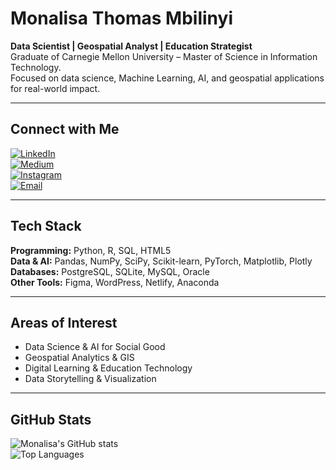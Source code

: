 # Monalisa Thomas Mbilinyi  

**Data Scientist | Geospatial Analyst | Education Strategist**  
Graduate of Carnegie Mellon University – Master of Science in Information Technology.  
Focused on data science, Machine Learning, AI, and geospatial applications for real-world impact.  

---

## Connect with Me  
[![LinkedIn](https://img.shields.io/badge/LinkedIn-0A66C2?style=for-the-badge&logo=linkedin&logoColor=white)](www.linkedin.com/in/monalisa-mbilinyi)  
[![Medium](https://img.shields.io/badge/Medium-12100E?style=for-the-badge&logo=medium&logoColor=white)](https://medium.com/@Monalisa)  
[![Instagram](https://img.shields.io/badge/Instagram-E4405F?style=for-the-badge&logo=instagram&logoColor=white)](https://instagram.com/simplykiah._)  
[![Email](https://img.shields.io/badge/Email-D14836?style=for-the-badge&logo=gmail&logoColor=white)](mailto:your@email.com)  

---

## Tech Stack  
**Programming:** Python, R, SQL, HTML5  
**Data & AI:** Pandas, NumPy, SciPy, Scikit-learn, PyTorch, Matplotlib, Plotly  
**Databases:** PostgreSQL, SQLite, MySQL, Oracle  
**Other Tools:** Figma, WordPress, Netlify, Anaconda  

---

## Areas of Interest  
- Data Science & AI for Social Good  
- Geospatial Analytics & GIS  
- Digital Learning & Education Technology  
- Data Storytelling & Visualization  

---

## GitHub Stats  
![Monalisa's GitHub stats](https://github-readme-stats.vercel.app/api?username=MonalisaThomas&show_icons=true&theme=tokyonight)  
![Top Languages](https://github-readme-stats.vercel.app/api/top-langs/?username=MonalisaThomas&layout=compact&theme=tokyonight)  
